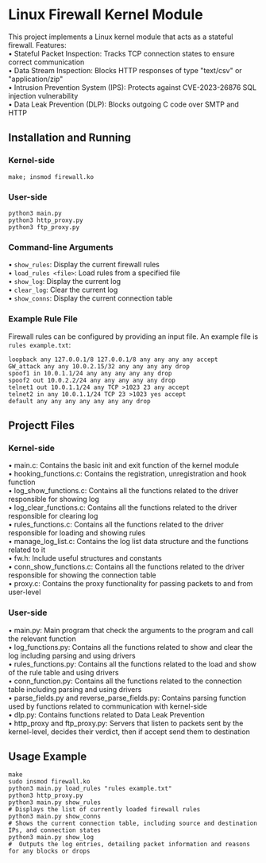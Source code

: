 # Linux Firewall Kernel Module
This project implements a Linux kernel module that acts as a stateful firewall.
Features:  
•	Stateful Packet Inspection: Tracks TCP connection states to ensure correct communication  
•	Data Stream Inspection: Blocks HTTP responses of type "text/csv" or "application/zip"  
•	Intrusion Prevention System (IPS): Protects against CVE-2023-26876 SQL injection vulnerability  
•	Data Leak Prevention (DLP): Blocks outgoing C code over SMTP and HTTP  
## Installation and Running
### Kernel-side
```Shell
make; insmod firewall.ko
```
### User-side
```Shell
python3 main.py  
python3 http_proxy.py  
python3 ftp_proxy.py
```
### Command-line Arguments
•	`show_rules`: Display the current firewall rules  
•	`load_rules <file>`: Load rules from a specified file  
•	`show_log`: Display the current log  
•	`clear_log`: Clear the current log  
•	`show_conns`: Display the current connection table  
### Example Rule File
Firewall rules can be configured by providing an input file. An example file is `rules example.txt`:
```plaintext
loopback any 127.0.0.1/8 127.0.0.1/8 any any any any accept
GW_attack any any 10.0.2.15/32 any any any any drop
spoof1 in 10.0.1.1/24 any any any any any drop
spoof2 out 10.0.2.2/24 any any any any any drop
telnet1 out 10.0.1.1/24 any TCP >1023 23 any accept
telnet2 in any 10.0.1.1/24 TCP 23 >1023 yes accept
default any any any any any any any drop
```
## Projectt Files
### Kernel-side
•	main.c: Contains the basic init and exit function of the kernel module  
•	hooking_functions.c: Contains the registration, unregistration and hook function  
•	log_show_functions.c: Contains all the functions related to the driver responsible for showing log  
•	log_clear_functions.c: Contains all the functions related to the driver responsible for clearing log  
•	rules_functions.c: Contains all the functions related to the driver responsible for loading and showing rules  
•	manage_log_list.c: Contains the log list data structure and the functions related to it  
•	fw.h: Include useful structures and constants  
•	conn_show_functions.c: Contains all the functions related to the driver responsible for showing the connection table  
•	proxy.c: Contains the proxy functionality for passing packets to and from user-level  
### User-side
•	main.py: Main program that check the arguments to the program and call the relevant function  
•	log_functions.py: Contains all the functions related to show and clear the log including parsing and using drivers  
•	rules_functions.py: Contains all the functions related to the load and show of the rule table and using drivers  
•	conn_function.py: Contains all the functions related to the connection table including parsing and using drivers  
•	parse_fields.py and reverse_parse_fields.py: Contains parsing function used by functions related to communication with kernel-side  
•	dlp.py: Contains functions related to Data Leak Prevention  
•	http_proxy and ftp_proxy.py: Servers that listen to packets sent by the kernel-level, decides their verdict, then if accept send them to destination  
## Usage Example
```Shell
make  
sudo insmod firewall.ko  
python3 main.py load_rules "rules example.txt"
python3 http_proxy.py
python3 main.py show_rules
# Displays the list of currently loaded firewall rules
python3 main.py show_conns
# Shows the current connection table, including source and destination IPs, and connection states
python3 main.py show_log
#  Outputs the log entries, detailing packet information and reasons for any blocks or drops
```
